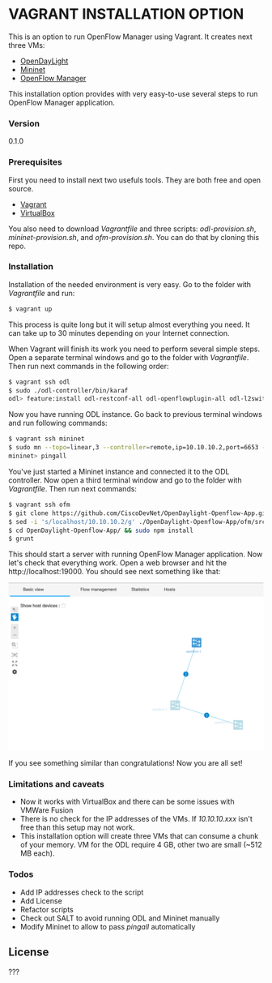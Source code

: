 # VAGRANT INSTALLATION OPTION

This is an option to run OpenFlow Manager using Vagrant. It creates next three VMs:

  - [OpenDayLight]
  - [Mininet]
  - [OpenFlow Manager]

This installation option provides with very easy-to-use several steps to run OpenFlow Manager application.

### Version
0.1.0

### Prerequisites
First you need to install next two usefuls tools. They are both free and open source.
  - [Vagrant]
  - [VirtualBox]

You also need to download *Vagrantfile* and three scripts: *odl-provision.sh*, *mininet-provision.sh*, and *ofm-provision.sh*. You can do that by cloning this repo.

### Installation

Installation of the needed environment is very easy. Go to the folder with *Vagrantfile* and run:

```sh
$ vagrant up
```

This process is quite long but it will setup almost everything you need. It can take up to 30 minutes depending on your Internet connection.

When Vagrant will finish its work you need to perform several simple steps. Open a separate terminal windows and go to the folder with *Vagrantfile*. Then run next commands in the following order:

```sh
$ vagrant ssh odl
$ sudo ./odl-controller/bin/karaf
odl> feature:install odl-restconf-all odl-openflowplugin-all odl-l2switch-all webconsole
```

Now you have running ODL instance. Go back to previous terminal windows and run following commands:

```sh
$ vagrant ssh mininet
$ sudo mn --topo=linear,3 --controller=remote,ip=10.10.10.2,port=6653 --switch=ovsk,protocols=OpenFlow13
mininet> pingall
```

You've just started a Mininet instance and connected it to the ODL controller. Now open a third terminal window and go to the folder with *Vagrantfile*. Then run next commands:

```sh
$ vagrant ssh ofm
$ git clone https://github.com/CiscoDevNet/OpenDaylight-Openflow-App.git
$ sed -i 's/localhost/10.10.10.2/g' ./OpenDaylight-Openflow-App/ofm/src/common/config/env.module.js
$ cd OpenDaylight-Openflow-App/ && sudo npm install
$ grunt
```

This should start a server with running OpenFlow Manager application. Now let's check that everything work. Open a web browser and hit the http://localhost:19000. You should see next something like that:

![Working OFM](https://raw.githubusercontent.com/CiscoDevNet/OpenDaylight-Openflow-App/Vagrant-setup/Vagrant/img/OFM%20check.png?token=ACLi_BtxXJxZmJFa7BRsdLriY40ePAViks5WePMIwA%3D%3D)

If you see something similar than congratulations! Now you are all set!

### Limitations and caveats

  - Now it works with VirtualBox and there can be some issues with VMWare Fusion
  - There is no check for the IP addresses of the VMs. If *10.10.10.xxx* isn't free than this setup may not work.
  - This installation option will create three VMs that can consume a chunk of your memory. VM for the ODL require 4 GB, other two are small (~512 MB each).

### Todos

 - Add IP addresses check to the script
 - Add License
 - Refactor scripts
 - Check out SALT to avoid running ODL and Mininet manually
 - Modify Mininet to allow to pass *pingall* automatically

License
----

???

   [OpenDayLight]: <https://www.opendaylight.org/>
   [Mininet]: <http://mininet.org/>
   [OpenFlow Manager]: <TBD>
   [Vagrant]: <https://www.vagrantup.com/>
   [VirtualBox]: <https://www.virtualbox.org/>

